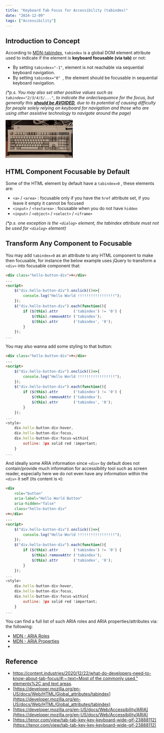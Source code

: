 ```yaml
---
title: "Keyboard Tab Focus for Accessibility (tabindex)"
date: "2024-12-09"
tags: ["Accessibility"]
---
```




## Introduction to Concept

According to [MDN-tabindex](https://developer.mozilla.org/en-US/docs/Web/HTML/Global_attributes/tabindex), `tabindex` is a global DOM element attribute used to indicate if the element is **keyboard focusable (via tab)** or not:

-   By setting `tabindex="-1"`,  element is not reachable via sequential keyboard navigation.
-   By setting `tabindex="0" `, the element should be focusable in sequential keyboard navigation.

*(\*p.s. You may also set other positive values such as `tabindex="2/3/4/5/..."`, to indicate the order/sequance for the focus, but generally this **<u>should be AVOIDED</u>**, due to its potential of causing difficulty for people solely relying on keyboard for navigation and those who are using other assistive technology to navigate around the page)*

![tab-tab-key](tab-tab-key.gif)


## HTML Component Focusable by Default

Some of the HTML element by default have a `tabindex=0` , these elements are:

-   `<a>` / `<area>`  : focusable only if you have the `href` attribute set, if you leave it empty it cannot be focused
-   `<input>` / `<textarea>`  : focusable when you do not have `hidden`
-   `<input>` / `<object>` / `<select>` / `<iframe>`

*(\*p.s. one exception is the `<dialog>` element, the tabindex attribute must not be used for `<dialog>` element)*



## Transform Any Component to Focusable

You may add `tabindex=0` as an attribute to any HTML component to make then focusable, for instance the below example uses jQuery to transform a `<div>` into focusable component that:

```html
<div class="hello-button-div">⌘</div>
...
<script>
    $("div.hello-button-div").onclick(()=>{
        console.log("Hello World !!!!!!!!!!!!!!!!!");
    });
    $("div.hello-button-div").each(function(){
        if ($(this).attr       ('tabindex') != '0') {
            $(this).removeAttr ('tabindex');
            $(this).attr       ('tabindex', '0');
        }
    });
...
```

You may also wanna add some styling to that button:

```html
<div class="hello-button-div">⌘</div>
...
<script>
    $("div.hello-button-div").onclick(()=>{
        console.log("Hello World !!!!!!!!!!!!!!!!!");
    });
    $("div.hello-button-div").each(function(){
        if ($(this).attr       ('tabindex') != '0') {
            $(this).removeAttr ('tabindex');
            $(this).attr       ('tabindex', '0');
        }
    });
...
<style>
    div.hello-button-div:hover,
    div.hello-button-div:focus,
    div.hello-button-div:focus-within{
        outline: 3px solid red !important;
    }
...
```

And ideally some ARIA information since `<div>` by default does not contain/provide much information for accessibility tool such as screen reader, especially here we do not even have any information within the `<div>` it self (its content is  `⌘`):

```html
<div
    role="button"
    aria-label="Hello World Button"
    aria-hidden="false"
	class="hello-button-div"
>⌘</div>
...
<script>
    $("div.hello-button-div").onclick(()=>{
        console.log("Hello World !!!!!!!!!!!!!!!!!");
    });
    $("div.hello-button-div").each(function(){
        if ($(this).attr       ('tabindex') != '0') {
            $(this).removeAttr ('tabindex');
            $(this).attr       ('tabindex', '0');
        }
    });
...
<style>
    div.hello-button-div:hover,
    div.hello-button-div:focus,
    div.hello-button-div:focus-within{
        outline: 3px solid red !important;
    }
...
```

You can find a full list of such ARIA roles and ARIA properties/attributes via: the following:

-   [MDN - ARIA Roles](https://developer.mozilla.org/en-US/docs/Web/Accessibility/ARIA/Roles)
-   [MDN - ARIA Properties](https://developer.mozilla.org/en-US/docs/Web/Accessibility/ARIA/Attributes)
-

## Reference
- [https://content.industries/2020/12/22/what-do-developers-need-to-know-about-tab-focus/#:~:text=Most of the commonly used,” elements%2C and text areas](https://content.industries/2020/12/22/what-do-developers-need-to-know-about-tab-focus/#:~:text=Most%20of%20the%20commonly%20used,%E2%80%9D%20elements%2C%20and%20text%20areas).
- [https://developer.mozilla.org/en-US/docs/Web/HTML/Global_attributes/tabindex](https://developer.mozilla.org/en-US/docs/Web/HTML/Global_attributes/tabindex)
- [https://developer.mozilla.org/en-US/docs/Web/Accessibility/ARIA](https://developer.mozilla.org/en-US/docs/Web/Accessibility/ARIA)
- [https://tenor.com/view/tab-tab-key-key-keyboard-wide-gif-23888112](https://tenor.com/view/tab-tab-key-key-keyboard-wide-gif-23888112)